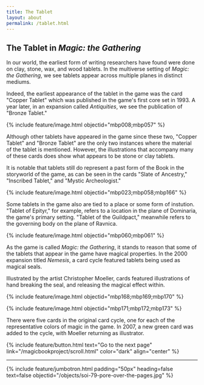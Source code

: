 ```yaml
---
title: The Tablet
layout: about
permalink: /tablet.html
---
```

## The Tablet in *Magic: the Gathering* 

In our world, the earliest form of writing researchers have found were done on clay, stone, wax, and wood tablets. In the multiverse setting of *Magic: the Gathering*, we see tablets appear across multiple planes in distinct mediums.

Indeed, the earliest appearance of the tablet in the game was the card "Copper Tablet" which was published in the game's first core set in 1993. A year later, in an expansion called *Antiquities*, we see the publication of "Bronze Tablet." 

{% include feature/image.html objectid="mbp008;mbp057" %}

Although other tablets have appeared in the game since these two, "Copper Tablet" and "Bronze Tablet" are the only two instances where the material of the tablet is mentioned. However, the illustrations that accompany many of these cards does show what appears to be stone or clay tablets. 

It is notable that tablets still do represent a past form of the Book in the storyworld of the game, as can be seen in the cards "Slate of Ancestry," "Inscribed Tablet," and "Mystic Archeologist."

{% include feature/image.html objectid="mbp023;mbp058;mbp166" %}

Some tablets in the game also are tied to a place or some form of instution. "Tablet of Epityr,"  for example, refers to a location in the plane of Dominaria, the game's primary setting. "Tablet of the Guildpact," meanwhile refers to the governing body on the plane of Ravnica.

{% include feature/image.html objectid="mbp060;mbp061" %}

As the game is called *Magic: the Gathering*, it stands to reason that some of the tablets that appear in the game have magical properties. In the 2000 expansion titled *Nemesis*, a card cycle featured tablets being used as magical seals. 

Illustrated by the artist Christopher Moeller, cards featured illustrations of hand breaking the seal, and releasing the magical effect within.  

{% include feature/image.html objectid="mbp168;mbp169;mbp170" %}

{% include feature/image.html objectid="mbp171;mbp172;mbp173" %}

There were five cards in the original card cycle, one for each of the representative colors of magic in the game. In 2007, a new green card was added to the cycle, with Moeller returning as illustrator.

{% include feature/button.html text="Go to the next page" link="/magicbookproject/scroll.html" color="dark" align="center" %}

---
{% include feature/jumbotron.html padding="50px" heading=false text=false objectid="/objects/soi-79-pore-over-the-pages.jpg" %}